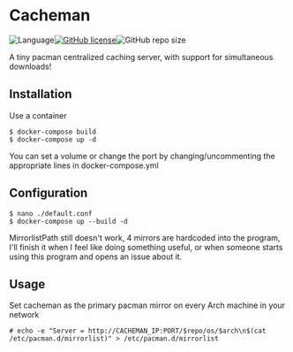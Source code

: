 # Cacheman

![Language](https://img.shields.io/badge/language-Go-blue.svg?style=for-the-badge)[![GitHub license](https://img.shields.io/github/license/athdesk/cacheman?style=for-the-badge)](https://github.com/athdesk/cacheman/blob/master/LICENSE.md)![GitHub repo size](https://img.shields.io/github/repo-size/athdesk/cacheman?style=for-the-badge&color=red)

A tiny pacman centralized caching server, with support for simultaneous downloads!

Installation   
------------
Use a container
```
$ docker-compose build 
$ docker-compose up -d
```
You can set a volume or change the port by changing/uncommenting the appropriate lines in docker-compose.yml



Configuration
-----
```
$ nano ./default.conf
$ docker-compose up --build -d
```

MirrorlistPath still doesn't work, 4 mirrors are hardcoded into the program,
I'll finish it when I feel like doing something useful,
or when someone starts using this program and opens an issue about it. 

Usage
-----
Set cacheman as the primary pacman mirror on every Arch machine in your network
```
# echo -e "Server = http://CACHEMAN_IP:PORT/$repo/os/$arch\n$(cat /etc/pacman.d/mirrorlist)" > /etc/pacman.d/mirrorlist
```

